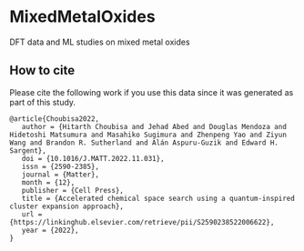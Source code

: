 # MixedMetalOxides
DFT data and ML studies on mixed metal oxides


## How to cite
Please cite the following work if you use this data since it was generated as part of this study.
```
@article{Choubisa2022,
   author = {Hitarth Choubisa and Jehad Abed and Douglas Mendoza and Hidetoshi Matsumura and Masahiko Sugimura and Zhenpeng Yao and Ziyun Wang and Brandon R. Sutherland and Alán Aspuru-Guzik and Edward H. Sargent},
   doi = {10.1016/J.MATT.2022.11.031},
   issn = {2590-2385},
   journal = {Matter},
   month = {12},
   publisher = {Cell Press},
   title = {Accelerated chemical space search using a quantum-inspired cluster expansion approach},
   url = {https://linkinghub.elsevier.com/retrieve/pii/S2590238522006622},
   year = {2022},
}

```
